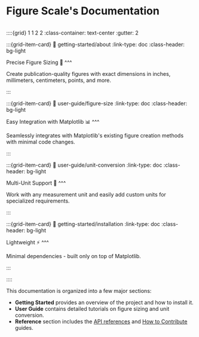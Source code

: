 # Figure Scale's Documentation

```{centered} _Publication quality figures start here_
```

::::{grid} 1 1 2 2
:class-container: text-center
:gutter: 2

:::{grid-item-card}
:link: getting-started/about
:link-type: doc
:class-header: bg-light

Precise Figure Sizing 📐
^^^

Create publication-quality figures with exact dimensions in inches, millimeters, centimeters, points, and more.

:::

:::{grid-item-card}
:link: user-guide/figure-size
:link-type: doc
:class-header: bg-light

Easy Integration with Matplotlib 📊
^^^

Seamlessly integrates with Matplotlib's existing figure creation methods with minimal code changes.

:::

:::{grid-item-card}
:link: user-guide/unit-conversion
:link-type: doc
:class-header: bg-light

Multi-Unit Support 📏
^^^

Work with any measurement unit and easily add custom units for specialized requirements.

:::

:::{grid-item-card}
:link: getting-started/installation
:link-type: doc
:class-header: bg-light

Lightweight ⚡
^^^

Minimal dependencies - built only on top of Matplotlib.

:::

::::

This documentation is organized into a few major sections:

- **Getting Started** provides an overview of the project and how to install it.
- **User Guide** contains detailed tutorials on figure sizing and unit conversion.
- **Reference** section includes the [API references](references/api-reference.rst) and [How to Contribute](references/how-to-contribute.md) guides.
